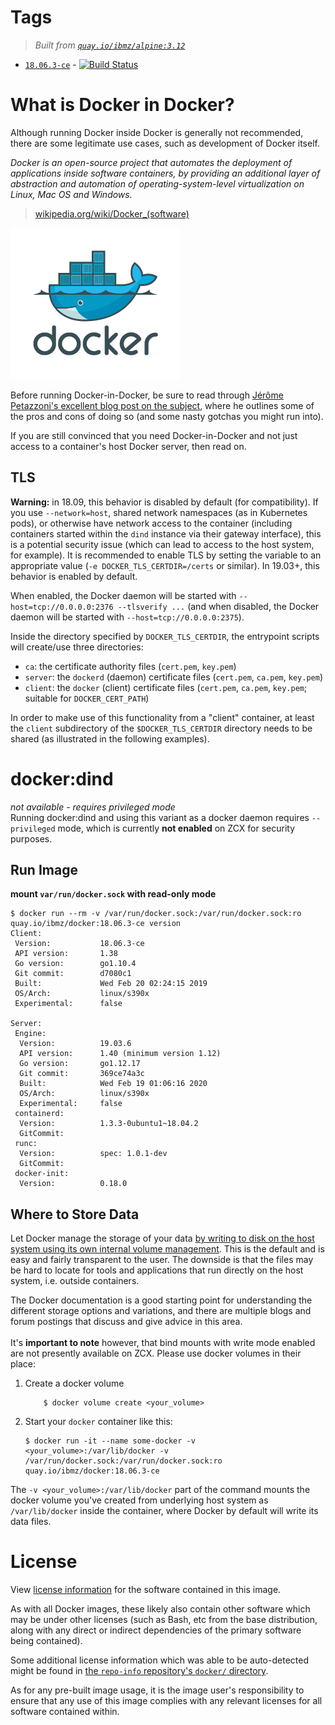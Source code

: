 # Tags

> _Built from [`quay.io/ibmz/alpine:3.12`](https://quay.io/repository/ibmz/alpine?tab=info)_
-	[`18.06.3-ce`](https://github.com/lcarcaramo/docker/blob/master/s390x/18.06/Dockerfile) - [![Build Status](https://travis-ci.com/lcarcaramo/docker.svg?branch=master)](https://travis-ci.com/lcarcaramo/docker)
# What is Docker in Docker?

Although running Docker inside Docker is generally not recommended, there are some legitimate use cases, such as development of Docker itself.

*Docker is an open-source project that automates the deployment of applications inside software containers, by providing an additional layer of abstraction and automation of operating-system-level virtualization on Linux, Mac OS and Windows.*

> [wikipedia.org/wiki/Docker_(software)](https://en.wikipedia.org/wiki/Docker_%28software%29)

![logo](https://raw.githubusercontent.com/docker-library/docs/c350af05d3fac7b5c3f6327ac82fe4d990d8729c/docker/logo.png)

Before running Docker-in-Docker, be sure to read through [Jérôme Petazzoni's excellent blog post on the subject](https://jpetazzo.github.io/2015/09/03/do-not-use-docker-in-docker-for-ci/), where he outlines some of the pros and cons of doing so (and some nasty gotchas you might run into).

If you are still convinced that you need Docker-in-Docker and not just access to a container's host Docker server, then read on.

## TLS

**Warning:** in 18.09, this behavior is disabled by default (for compatibility). If you use `--network=host`, shared network namespaces (as in Kubernetes pods), or otherwise have network access to the container (including containers started within the `dind` instance via their gateway interface), this is a potential security issue (which can lead to access to the host system, for example). It is recommended to enable TLS by setting the variable to an appropriate value (`-e DOCKER_TLS_CERTDIR=/certs` or similar). In 19.03+, this behavior is enabled by default.

When enabled, the Docker daemon will be started with `--host=tcp://0.0.0.0:2376 --tlsverify ...` (and when disabled, the Docker daemon will be started with `--host=tcp://0.0.0.0:2375`).

Inside the directory specified by `DOCKER_TLS_CERTDIR`, the entrypoint scripts will create/use three directories:

-	`ca`: the certificate authority files (`cert.pem`, `key.pem`)
-	`server`: the `dockerd` (daemon) certificate files (`cert.pem`, `ca.pem`, `key.pem`)
-	`client`: the `docker` (client) certificate files (`cert.pem`, `ca.pem`, `key.pem`; suitable for `DOCKER_CERT_PATH`)

In order to make use of this functionality from a "client" container, at least the `client` subdirectory of the `$DOCKER_TLS_CERTDIR` directory needs to be shared (as illustrated in the following examples).

# docker:dind
*not available - requires privileged mode* <br />
Running docker:dind and using this variant as a docker daemon requires `--privileged` mode, which is currently **not enabled** on ZCX for security purposes.

## Run Image
**mount `var/run/docker.sock` with read-only mode**
```console
$ docker run --rm -v /var/run/docker.sock:/var/run/docker.sock:ro quay.io/ibmz/docker:18.06.3-ce version
Client:
 Version:           18.06.3-ce
 API version:       1.38
 Go version:        go1.10.4
 Git commit:        d7080c1
 Built:             Wed Feb 20 02:24:15 2019
 OS/Arch:           linux/s390x
 Experimental:      false

Server:
 Engine:
  Version:          19.03.6
  API version:      1.40 (minimum version 1.12)
  Go version:       go1.12.17
  Git commit:       369ce74a3c
  Built:            Wed Feb 19 01:06:16 2020
  OS/Arch:          linux/s390x
  Experimental:     false
 containerd:
  Version:          1.3.3-0ubuntu1~18.04.2
  GitCommit:
 runc:
  Version:          spec: 1.0.1-dev
  GitCommit:
 docker-init:
  Version:          0.18.0
```

## Where to Store Data

Let Docker manage the storage of your data [by writing to disk on the host system using its own internal volume management](https://docs.docker.com/engine/tutorials/dockervolumes/#adding-a-data-volume). This is the default and is easy and fairly transparent to the user. The downside is that the files may be hard to locate for tools and applications that run directly on the host system, i.e. outside containers.

The Docker documentation is a good starting point for understanding the different storage options and variations, and there are multiple blogs and forum postings that discuss and give advice in this area. 
<br />
<br />
It's **important to note** however, that bind mounts with write mode enabled are not presently available on ZCX. Please use docker volumes in their place:

1.	Create a docker volume

	```console
        $ docker volume create <your_volume>
	```

2.	Start your `docker` container like this:

	```console
	$ docker run -it --name some-docker -v <your_volume>:/var/lib/docker -v /var/run/docker.sock:/var/run/docker.sock:ro quay.io/ibmz/docker:18.06.3-ce
	```

The `-v <your_volume>:/var/lib/docker` part of the command mounts the docker volume you've created from underlying host system as `/var/lib/docker` inside the container, where Docker by default will write its data files.

# License

View [license information](https://github.com/docker/docker/blob/eb7b2ed6bbe3fbef588116d362ce595d6e35fc43/LICENSE) for the software contained in this image.

As with all Docker images, these likely also contain other software which may be under other licenses (such as Bash, etc from the base distribution, along with any direct or indirect dependencies of the primary software being contained).

Some additional license information which was able to be auto-detected might be found in [the `repo-info` repository's `docker/` directory](https://github.com/docker-library/repo-info/tree/master/repos/docker).

As for any pre-built image usage, it is the image user's responsibility to ensure that any use of this image complies with any relevant licenses for all software contained within.
